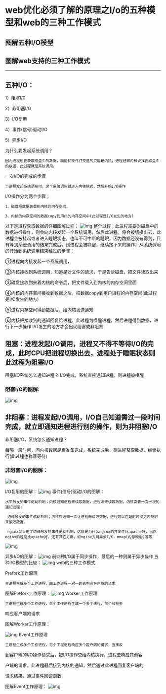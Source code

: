 # web优化必须了解的原理之I/o的五种模型和web的三种工作模式

## 图解五种I/O模型

## 图解web支持的三种工作模式
---
## 五种I/O：

 1）阻塞I/0

 2）非阻塞I/O

 3）I/O复用

 4）事件(信号)驱动I/O

 5）异步I/O

为什么要发起系统调用？

    因为进程想要获取磁盘中的数据，而能和硬件打交道的只能是内核，进程通知内核说我要磁盘中的数据，此过程就是系统调用。


一次I/O的完成的步骤

    当进程发起系统调用时，这个系统调用就进入内核模式，然后开始I/O操作

I/O操作分为两个步骤；

    1、磁盘把数据装载到内核的内存空间，

    2、内核的内存空间的数据copy到用户的内存空间中(此过程是I/O发生的地方)


以下是进程获取数据的详细图解过程；
![img](/static/image/205126317.png)
整个过程：此进程需要对磁盘中的数据进行操作，则会向内核发起一个系统调用，然后此进程，将会被切换出去，此进程会被挂起或者进入睡眠状态，也叫不可中断的睡眠，因为数据还没有得到，只有等到系统调用的结果完成后，则进程会被唤醒，继续接下来的操作，从系统调用的开始到系统调用结束经过的步骤：

①进程向内核发起一个系统调用，

②内核接收到系统调用，知道是对文件的请求，于是告诉磁盘，把文件读取出来

③磁盘接收到来着内核的命令后，把文件载入到内核的内存空间里面

④内核的内存空间接收到数据之后，把数据copy到用户进程的内存空间(此过程是I/O发生的地方)

⑤进程内存空间得到数据后，给内核发送通知

⑥内核把接收到的通知回复给进程，此过程为唤醒进程，然后进程得到数据，进行下一步操作
I/O发生的地方才会出现阻塞或非阻塞

## 阻塞：进程发起I/O调用，进程又不得不等待I/O的完成，此时CPU把进程切换出去，进程处于睡眠状态则此过程为阻塞I/O

阻塞I/O系统怎么通知进程？
I/O完成，系统直接通知进程，则进程被唤醒

### 阻塞I/O的图解:

![img](/static/image/205500239.png)

## 非阻塞：进程发起I/O调用，I/O自己知道需过一段时间完成，就立即通知进程进行别的操作，则为非阻塞I/O

非阻塞I/O，系统怎么通知进程？

每隔一段时间，问内核数据是否准备完成，系统完成后，则进程获取数据，继续执行(此过程也称盲等待)


### 非阻塞I/O的图解：
![img](/static/image/205605819.png)

I/O复用的图解：
![img](/static/image/205635176.png)
事件(信号)驱动I/O的图解：

    水平触发的事件驱动机制；内核通知进程来读取数据，进程没来读取数据，内核需要一次一次的通知进程；

     边缘触发的事件驱动机制；内核只通知一次让进程来读取数据，进程可以在超时时间之内随时来读取数据。

     nginx就采用了边缘触发的事件驱动机制，这就是为什么nginx的并发性比apache好，当然nginx的性能比apache好，还有其它方面，如nginx支持异步I/O，mmap(内存映射)等等

![img](/static/image/210003879.png)

异步I/O的图解：
![img](/static/image/210054915.png)
前四种I/O属于同步操作，最后的一种则属于异步操作
五种I/O模型的比较：
![img](/static/image/212627938.png)
web的三种工作模式

Prefork工作原理

    主进程生成多个工作进程，由工作进程一对一的去响应客户端的请求

  图解Prefork工作原理：
  ![img](/static/image/084450144.png)
Worker工作原理

    主进程生成多个工作进程，每个工作进程生成一个多个线程，每个线程去

响应客户端的请求

   图解Worker工作原理：
   
![img](/static/image/084552193.png)
Event工作原理

    主进程生成多个工作进程，每个工程进程响应多个客户端的请求，当接收

到客户端的I/O操作请求后，把I/O操作交给内核执行，进程去响应其他客

户端的请求，此进程最后接到内核的通知，然后通过此进程回复客户端的

请求结果，通过事件回调函数

  图解Event工作原理：
  ![img](/static/image/084608255.png)




